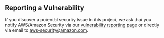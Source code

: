 ## Reporting a Vulnerability

If you discover a potential security issue in this project, we ask that you notify AWS/Amazon
Security via our
[vulnerability reporting page](https://aws.amazon.com/security/vulnerability-reporting/) or directly
via email to aws-security@amazon.com.
